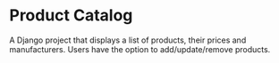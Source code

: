 # Product Catalog

A Django project that displays a list of products, their prices and manufacturers. Users have the option to add/update/remove products.
